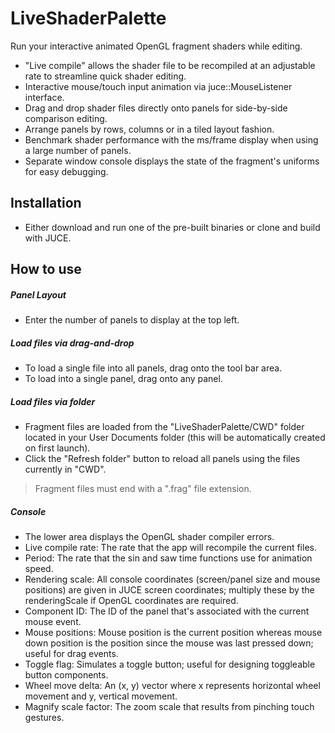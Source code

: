 # LiveShaderPalette

Run your interactive animated OpenGL fragment shaders while editing.

  - "Live compile" allows the shader file to be recompiled at an adjustable rate to streamline quick shader editing.
  - Interactive mouse/touch input animation via juce::MouseListener interface.
  - Drag and drop shader files directly onto panels for side-by-side comparison editing.
  - Arrange panels by rows, columns or in a tiled layout fashion.
  - Benchmark shader performance with the ms/frame display when using a large number of panels.
  - Separate window console displays the state of the fragment's uniforms for easy debugging.

## Installation
  - Either download and run one of the pre-built binaries or clone and build with JUCE.
## How to use
##### Panel Layout
  - Enter the number of panels to display at the top left.
##### Load files via drag-and-drop
  - To load a single file into all panels, drag onto the tool bar area.
  - To load into a single panel, drag onto any panel.
##### Load files via folder
  - Fragment files are loaded from the "LiveShaderPalette/CWD" folder located in your User Documents folder (this will be automatically created on first launch).    
  - Click the "Refresh folder" button to reload all panels using the files currently in "CWD".
>Fragment files must end with a ".frag" file extension.    
##### Console
  - The lower area displays the OpenGL shader compiler errors.
  - Live compile rate: The rate that the app will recompile the current files.
  - Period: The rate that the sin and saw time functions use for animation speed.
  - Rendering scale: All console coordinates (screen/panel size and mouse positions) are given in JUCE screen coordinates; multiply these by the renderingScale if OpenGL coordinates are required.
  - Component ID: The ID of the panel that's associated with the current mouse event.
  - Mouse positions: Mouse position is the current position whereas mouse down position is the position since the mouse was last pressed down; useful for drag events.
  - Toggle flag: Simulates a toggle button; useful for designing toggleable button components.
  - Wheel move delta: An (x, y) vector where x represents horizontal wheel movement and y, vertical movement.
  - Magnify scale factor: The zoom scale that results from pinching touch gestures.
 
